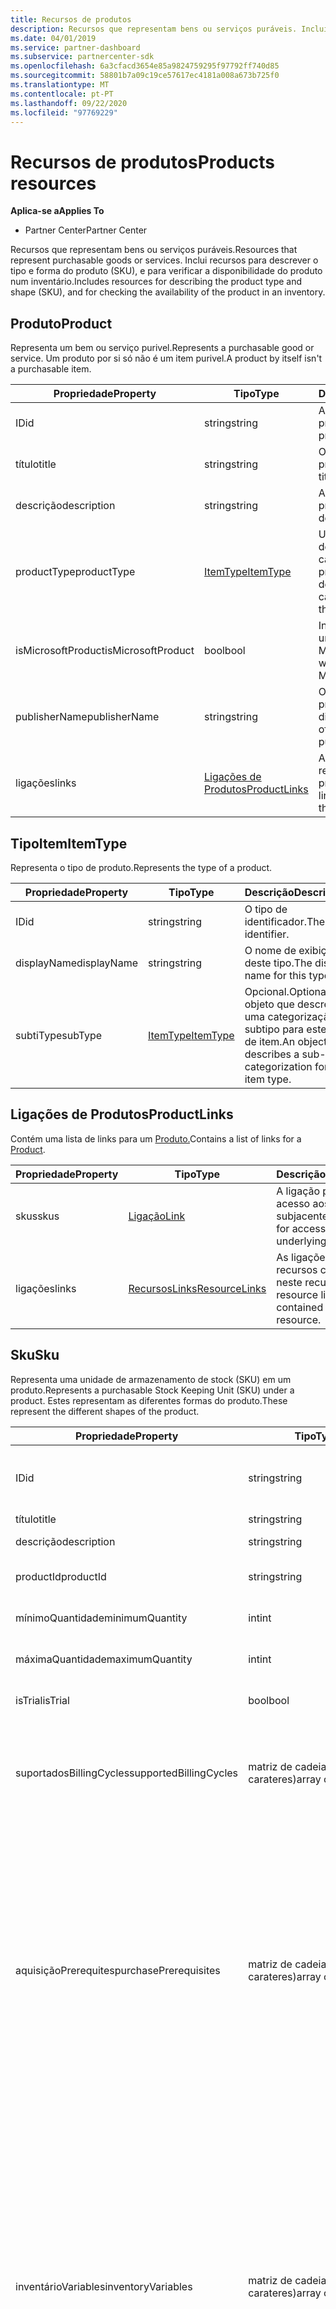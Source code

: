 ```yaml
---
title: Recursos de produtos
description: Recursos que representam bens ou serviços puráveis. Inclui recursos para descrever o tipo e forma do produto (SKU), e para verificar a disponibilidade do produto num inventário.
ms.date: 04/01/2019
ms.service: partner-dashboard
ms.subservice: partnercenter-sdk
ms.openlocfilehash: 6a3cfacd3654e85a9824759295f97792ff740d85
ms.sourcegitcommit: 58801b7a09c19ce57617ec4181a008a673b725f0
ms.translationtype: MT
ms.contentlocale: pt-PT
ms.lasthandoff: 09/22/2020
ms.locfileid: "97769229"
---
```

# <a name="products-resources"></a><span data-ttu-id="55785-104">Recursos de produtos</span><span class="sxs-lookup"><span data-stu-id="55785-104">Products resources</span></span>

<span data-ttu-id="55785-105">**Aplica-se a**</span><span class="sxs-lookup"><span data-stu-id="55785-105">**Applies To**</span></span>

- <span data-ttu-id="55785-106">Partner Center</span><span class="sxs-lookup"><span data-stu-id="55785-106">Partner Center</span></span>

<span data-ttu-id="55785-107">Recursos que representam bens ou serviços puráveis.</span><span class="sxs-lookup"><span data-stu-id="55785-107">Resources that represent purchasable goods or services.</span></span> <span data-ttu-id="55785-108">Inclui recursos para descrever o tipo e forma do produto (SKU), e para verificar a disponibilidade do produto num inventário.</span><span class="sxs-lookup"><span data-stu-id="55785-108">Includes resources for describing the product type and shape (SKU), and for checking the availability of the product in an inventory.</span></span>

## <a name="product"></a><span data-ttu-id="55785-109">Produto</span><span class="sxs-lookup"><span data-stu-id="55785-109">Product</span></span>

<span data-ttu-id="55785-110">Representa um bem ou serviço purivel.</span><span class="sxs-lookup"><span data-stu-id="55785-110">Represents a purchasable good or service.</span></span> <span data-ttu-id="55785-111">Um produto por si só não é um item purivel.</span><span class="sxs-lookup"><span data-stu-id="55785-111">A product by itself isn't a purchasable item.</span></span>

| <span data-ttu-id="55785-112">Propriedade</span><span class="sxs-lookup"><span data-stu-id="55785-112">Property</span></span>           | <span data-ttu-id="55785-113">Tipo</span><span class="sxs-lookup"><span data-stu-id="55785-113">Type</span></span>                          | <span data-ttu-id="55785-114">Descrição</span><span class="sxs-lookup"><span data-stu-id="55785-114">Description</span></span>                                                              |
|--------------------|-------------------------------|--------------------------------------------------------------------------|
| <span data-ttu-id="55785-115">ID</span><span class="sxs-lookup"><span data-stu-id="55785-115">id</span></span>                 | <span data-ttu-id="55785-116">string</span><span class="sxs-lookup"><span data-stu-id="55785-116">string</span></span>                        | <span data-ttu-id="55785-117">A identificação deste produto.</span><span class="sxs-lookup"><span data-stu-id="55785-117">The ID for this product.</span></span>                                                 |
| <span data-ttu-id="55785-118">título</span><span class="sxs-lookup"><span data-stu-id="55785-118">title</span></span>              | <span data-ttu-id="55785-119">string</span><span class="sxs-lookup"><span data-stu-id="55785-119">string</span></span>                        | <span data-ttu-id="55785-120">O título do produto.</span><span class="sxs-lookup"><span data-stu-id="55785-120">The product title.</span></span>                                                       |
| <span data-ttu-id="55785-121">descrição</span><span class="sxs-lookup"><span data-stu-id="55785-121">description</span></span>        | <span data-ttu-id="55785-122">string</span><span class="sxs-lookup"><span data-stu-id="55785-122">string</span></span>                        | <span data-ttu-id="55785-123">A descrição do produto.</span><span class="sxs-lookup"><span data-stu-id="55785-123">The product description.</span></span>                                                 |
| <span data-ttu-id="55785-124">productType</span><span class="sxs-lookup"><span data-stu-id="55785-124">productType</span></span>        | [<span data-ttu-id="55785-125">ItemType</span><span class="sxs-lookup"><span data-stu-id="55785-125">ItemType</span></span>](#itemtype)         | <span data-ttu-id="55785-126">Um objeto que descreve o tipo de categorização deste produto.</span><span class="sxs-lookup"><span data-stu-id="55785-126">An object that describes the type categorization(s) of this product.</span></span>     |
| <span data-ttu-id="55785-127">isMicrosoftProduct</span><span class="sxs-lookup"><span data-stu-id="55785-127">isMicrosoftProduct</span></span> | <span data-ttu-id="55785-128">bool</span><span class="sxs-lookup"><span data-stu-id="55785-128">bool</span></span>                          | <span data-ttu-id="55785-129">Indica se se trata de um produto Microsoft.</span><span class="sxs-lookup"><span data-stu-id="55785-129">Indicates whether this is a Microsoft product.</span></span>                          |
| <span data-ttu-id="55785-130">publisherName</span><span class="sxs-lookup"><span data-stu-id="55785-130">publisherName</span></span>      | <span data-ttu-id="55785-131">string</span><span class="sxs-lookup"><span data-stu-id="55785-131">string</span></span>                        | <span data-ttu-id="55785-132">O nome do editor do produto, se disponível.</span><span class="sxs-lookup"><span data-stu-id="55785-132">The name of the product's publisher if available.</span></span>                          |
| <span data-ttu-id="55785-133">ligações</span><span class="sxs-lookup"><span data-stu-id="55785-133">links</span></span>              | [<span data-ttu-id="55785-134">Ligações de Produtos</span><span class="sxs-lookup"><span data-stu-id="55785-134">ProductLinks</span></span>](#productlinks) | <span data-ttu-id="55785-135">As ligações de recursos contidas no produto.</span><span class="sxs-lookup"><span data-stu-id="55785-135">The resource links contained within the product.</span></span>                         |

## <a name="itemtype"></a><span data-ttu-id="55785-136">TipoItem</span><span class="sxs-lookup"><span data-stu-id="55785-136">ItemType</span></span>

<span data-ttu-id="55785-137">Representa o tipo de produto.</span><span class="sxs-lookup"><span data-stu-id="55785-137">Represents the type of a product.</span></span>

| <span data-ttu-id="55785-138">Propriedade</span><span class="sxs-lookup"><span data-stu-id="55785-138">Property</span></span>        | <span data-ttu-id="55785-139">Tipo</span><span class="sxs-lookup"><span data-stu-id="55785-139">Type</span></span>                          | <span data-ttu-id="55785-140">Descrição</span><span class="sxs-lookup"><span data-stu-id="55785-140">Description</span></span>                                                                          |
|-----------------|-------------------------------|--------------------------------------------------------------------------------------|
| <span data-ttu-id="55785-141">ID</span><span class="sxs-lookup"><span data-stu-id="55785-141">id</span></span>              | <span data-ttu-id="55785-142">string</span><span class="sxs-lookup"><span data-stu-id="55785-142">string</span></span>                        | <span data-ttu-id="55785-143">O tipo de identificador.</span><span class="sxs-lookup"><span data-stu-id="55785-143">The type identifier.</span></span>                                                                 |
| <span data-ttu-id="55785-144">displayName</span><span class="sxs-lookup"><span data-stu-id="55785-144">displayName</span></span>     | <span data-ttu-id="55785-145">string</span><span class="sxs-lookup"><span data-stu-id="55785-145">string</span></span>                        | <span data-ttu-id="55785-146">O nome de exibição deste tipo.</span><span class="sxs-lookup"><span data-stu-id="55785-146">The display name for this type.</span></span>                                                      |
| <span data-ttu-id="55785-147">subtiType</span><span class="sxs-lookup"><span data-stu-id="55785-147">subType</span></span>         | [<span data-ttu-id="55785-148">ItemType</span><span class="sxs-lookup"><span data-stu-id="55785-148">ItemType</span></span>](#itemtype)         | <span data-ttu-id="55785-149">Opcional.</span><span class="sxs-lookup"><span data-stu-id="55785-149">Optional.</span></span> <span data-ttu-id="55785-150">Um objeto que descreve uma categorização de subtipo para este tipo de item.</span><span class="sxs-lookup"><span data-stu-id="55785-150">An object that describes a sub-type categorization for this item type.</span></span>     |

## <a name="productlinks"></a><span data-ttu-id="55785-151">Ligações de Produtos</span><span class="sxs-lookup"><span data-stu-id="55785-151">ProductLinks</span></span>

<span data-ttu-id="55785-152">Contém uma lista de links para um [Produto.](#product)</span><span class="sxs-lookup"><span data-stu-id="55785-152">Contains a list of links for a [Product](#product).</span></span>

| <span data-ttu-id="55785-153">Propriedade</span><span class="sxs-lookup"><span data-stu-id="55785-153">Property</span></span>        | <span data-ttu-id="55785-154">Tipo</span><span class="sxs-lookup"><span data-stu-id="55785-154">Type</span></span>                                                          | <span data-ttu-id="55785-155">Descrição</span><span class="sxs-lookup"><span data-stu-id="55785-155">Description</span></span>                                          |
|-----------------|---------------------------------------------------------------|------------------------------------------------------|
| <span data-ttu-id="55785-156">skus</span><span class="sxs-lookup"><span data-stu-id="55785-156">skus</span></span>            | [<span data-ttu-id="55785-157">Ligação</span><span class="sxs-lookup"><span data-stu-id="55785-157">Link</span></span>](utility-resources.md#link)                             | <span data-ttu-id="55785-158">A ligação para o acesso aos SKUs subjacentes.</span><span class="sxs-lookup"><span data-stu-id="55785-158">The link for accessing the underlying SKUs.</span></span>          |
| <span data-ttu-id="55785-159">ligações</span><span class="sxs-lookup"><span data-stu-id="55785-159">links</span></span>           | [<span data-ttu-id="55785-160">RecursosLinks</span><span class="sxs-lookup"><span data-stu-id="55785-160">ResourceLinks</span></span>](utility-resources.md#resourcelinks)           | <span data-ttu-id="55785-161">As ligações de recursos contidas neste recurso.</span><span class="sxs-lookup"><span data-stu-id="55785-161">The resource links contained within this resource.</span></span>   |

## <a name="sku"></a><span data-ttu-id="55785-162">Sku</span><span class="sxs-lookup"><span data-stu-id="55785-162">Sku</span></span>

<span data-ttu-id="55785-163">Representa uma unidade de armazenamento de stock (SKU) em um produto.</span><span class="sxs-lookup"><span data-stu-id="55785-163">Represents a purchasable Stock Keeping Unit (SKU) under a product.</span></span> <span data-ttu-id="55785-164">Estes representam as diferentes formas do produto.</span><span class="sxs-lookup"><span data-stu-id="55785-164">These represent the different shapes of the product.</span></span>

| <span data-ttu-id="55785-165">Propriedade</span><span class="sxs-lookup"><span data-stu-id="55785-165">Property</span></span>               | <span data-ttu-id="55785-166">Tipo</span><span class="sxs-lookup"><span data-stu-id="55785-166">Type</span></span>             | <span data-ttu-id="55785-167">Descrição</span><span class="sxs-lookup"><span data-stu-id="55785-167">Description</span></span>                                                                           |
|------------------------|------------------|---------------------------------------------------------------------------------------|
| <span data-ttu-id="55785-168">ID</span><span class="sxs-lookup"><span data-stu-id="55785-168">id</span></span>                     | <span data-ttu-id="55785-169">string</span><span class="sxs-lookup"><span data-stu-id="55785-169">string</span></span>           | <span data-ttu-id="55785-170">A identificação deste SKU.</span><span class="sxs-lookup"><span data-stu-id="55785-170">The ID for this SKU.</span></span> <span data-ttu-id="55785-171">Este ID é único apenas no contexto do seu produto-mãe.</span><span class="sxs-lookup"><span data-stu-id="55785-171">This ID is unique only within the context of its parent product.</span></span> |
| <span data-ttu-id="55785-172">título</span><span class="sxs-lookup"><span data-stu-id="55785-172">title</span></span>                  | <span data-ttu-id="55785-173">string</span><span class="sxs-lookup"><span data-stu-id="55785-173">string</span></span>           | <span data-ttu-id="55785-174">O título do SKU.</span><span class="sxs-lookup"><span data-stu-id="55785-174">The title of the SKU.</span></span>                                                                 |
| <span data-ttu-id="55785-175">descrição</span><span class="sxs-lookup"><span data-stu-id="55785-175">description</span></span>            | <span data-ttu-id="55785-176">string</span><span class="sxs-lookup"><span data-stu-id="55785-176">string</span></span>           | <span data-ttu-id="55785-177">A descrição do SKU.</span><span class="sxs-lookup"><span data-stu-id="55785-177">The description of the SKU.</span></span>                                                           |
| <span data-ttu-id="55785-178">productId</span><span class="sxs-lookup"><span data-stu-id="55785-178">productId</span></span>              | <span data-ttu-id="55785-179">string</span><span class="sxs-lookup"><span data-stu-id="55785-179">string</span></span>           | <span data-ttu-id="55785-180">A identificação do [produto-mãe](#product) que contém este SKU.</span><span class="sxs-lookup"><span data-stu-id="55785-180">The ID of the parent [Product](#product) that contains this SKU.</span></span>                      |
| <span data-ttu-id="55785-181">mínimoQuantidade</span><span class="sxs-lookup"><span data-stu-id="55785-181">minimumQuantity</span></span>        | <span data-ttu-id="55785-182">int</span><span class="sxs-lookup"><span data-stu-id="55785-182">int</span></span>              | <span data-ttu-id="55785-183">A quantidade mínima permitida para compra.</span><span class="sxs-lookup"><span data-stu-id="55785-183">The minimum quantity allowed for purchase.</span></span>                                            |
| <span data-ttu-id="55785-184">máximaQuantidade</span><span class="sxs-lookup"><span data-stu-id="55785-184">maximumQuantity</span></span>        | <span data-ttu-id="55785-185">int</span><span class="sxs-lookup"><span data-stu-id="55785-185">int</span></span>              | <span data-ttu-id="55785-186">A quantidade máxima permitida para compra.</span><span class="sxs-lookup"><span data-stu-id="55785-186">The maximum quantity allowed for purchase.</span></span>                                            |
| <span data-ttu-id="55785-187">isTrial</span><span class="sxs-lookup"><span data-stu-id="55785-187">isTrial</span></span>                | <span data-ttu-id="55785-188">bool</span><span class="sxs-lookup"><span data-stu-id="55785-188">bool</span></span>             | <span data-ttu-id="55785-189">Indica se este SKU é um item de teste.</span><span class="sxs-lookup"><span data-stu-id="55785-189">Indicates whether this SKU is a trial item.</span></span>                                           |
| <span data-ttu-id="55785-190">suportadosBillingCycles</span><span class="sxs-lookup"><span data-stu-id="55785-190">supportedBillingCycles</span></span> | <span data-ttu-id="55785-191">matriz de cadeias (de carateres)</span><span class="sxs-lookup"><span data-stu-id="55785-191">array of strings</span></span> | <span data-ttu-id="55785-192">A lista de ciclos de faturação suportados para este SKU.</span><span class="sxs-lookup"><span data-stu-id="55785-192">The list of supported billing cycles for this SKU.</span></span> <span data-ttu-id="55785-193">Os valores suportados são os nomes dos membros encontrados no [BillingCycleType](#billingcycletype).</span><span class="sxs-lookup"><span data-stu-id="55785-193">Supported values are the member names found in [BillingCycleType](#billingcycletype).</span></span> |
| <span data-ttu-id="55785-194">aquisiçãoPrerequites</span><span class="sxs-lookup"><span data-stu-id="55785-194">purchasePrerequisites</span></span>  | <span data-ttu-id="55785-195">matriz de cadeias (de carateres)</span><span class="sxs-lookup"><span data-stu-id="55785-195">array of strings</span></span> | <span data-ttu-id="55785-196">A lista de etapas ou ações pré-requisitos que são necessárias antes da compra deste artigo.</span><span class="sxs-lookup"><span data-stu-id="55785-196">The list of prerequisite steps or actions that are needed prior to purchasing this item.</span></span> <span data-ttu-id="55785-197">Os valores suportados são:</span><span class="sxs-lookup"><span data-stu-id="55785-197">The supported values are:</span></span><br/>  <span data-ttu-id="55785-198">"InventoryCheck" - Indica que o inventário do artigo deve ser avaliado antes de tentar comprar este item.</span><span class="sxs-lookup"><span data-stu-id="55785-198">"InventoryCheck" - Indicates that the item's inventory should be evaluated before attempting to purchase this item.</span></span><br/> <span data-ttu-id="55785-199">"AzureSubscriptionRegistration" - Indica que é necessária uma subscrição Azure e deve ser registada antes de tentar comprar este artigo.</span><span class="sxs-lookup"><span data-stu-id="55785-199">"AzureSubscriptionRegistration" - Indicates that an Azure subscription is needed and must be registered before attempting to purchase this item.</span></span>  |
| <span data-ttu-id="55785-200">inventárioVariables</span><span class="sxs-lookup"><span data-stu-id="55785-200">inventoryVariables</span></span>     | <span data-ttu-id="55785-201">matriz de cadeias (de carateres)</span><span class="sxs-lookup"><span data-stu-id="55785-201">array of strings</span></span> | <span data-ttu-id="55785-202">A lista de variáveis necessárias para executar uma verificação de inventário neste item.</span><span class="sxs-lookup"><span data-stu-id="55785-202">The list of variables needed to execute an inventory check on this item.</span></span> <span data-ttu-id="55785-203">Os valores suportados são:</span><span class="sxs-lookup"><span data-stu-id="55785-203">The supported values are:</span></span><br/> <span data-ttu-id="55785-204">"CustomerId" - A identificação do cliente para a a compra.</span><span class="sxs-lookup"><span data-stu-id="55785-204">"CustomerId" - The ID of the customer that the purchase would be for.</span></span><br/> <span data-ttu-id="55785-205">"AzureSubscriptionId" - O ID da subscrição Azure que seria usado para uma compra de reserva Azure.</span><span class="sxs-lookup"><span data-stu-id="55785-205">"AzureSubscriptionId" - The ID of the Azure subscription that would be used for an Azure reservation purchase.</span></span></br> <span data-ttu-id="55785-206">"ArmRegionName" - A região para a qual verificar o inventário.</span><span class="sxs-lookup"><span data-stu-id="55785-206">"ArmRegionName" - The region for which to verify inventory.</span></span> <span data-ttu-id="55785-207">Este valor deve coincidir com o "ArmRegionName" dos DynamicAttributes do SKU.</span><span class="sxs-lookup"><span data-stu-id="55785-207">This value must match the "ArmRegionName" from the SKU's DynamicAttributes.</span></span> |
| <span data-ttu-id="55785-208">provisionamentoVariables</span><span class="sxs-lookup"><span data-stu-id="55785-208">provisioningVariables</span></span>  | <span data-ttu-id="55785-209">matriz de cadeias (de carateres)</span><span class="sxs-lookup"><span data-stu-id="55785-209">array of strings</span></span> | <span data-ttu-id="55785-210">A lista de variáveis que devem ser fornecidas no contexto de provisionamento de um item da [linha do carrinho](cart-resources.md#cartlineitem) na compra deste item.</span><span class="sxs-lookup"><span data-stu-id="55785-210">The list of variables that must be provided into the provisioning context of a [cart line item](cart-resources.md#cartlineitem) when purchasing this item.</span></span> <span data-ttu-id="55785-211">Os valores suportados são:</span><span class="sxs-lookup"><span data-stu-id="55785-211">The supported values are:</span></span><br/> <span data-ttu-id="55785-212">Âmbito - O âmbito para uma compra de reserva Azure: "Single", "Shared".</span><span class="sxs-lookup"><span data-stu-id="55785-212">Scope - The scope for an Azure reservation purchase: "Single", "Shared".</span></span><br/> <span data-ttu-id="55785-213">"SubscriptionId" - O ID da subscrição Azure que seria usado para uma compra de reserva Azure.</span><span class="sxs-lookup"><span data-stu-id="55785-213">"SubscriptionId" - The ID of the Azure subscription that would be used for an Azure reservation purchase.</span></span><br/> <span data-ttu-id="55785-214">"Duração" - A duração da reserva Azure: "1Year", "3Year".</span><span class="sxs-lookup"><span data-stu-id="55785-214">"Duration" - The duration of the Azure reservation: "1Year", "3Year".</span></span>  |
| <span data-ttu-id="55785-215">dynamicAttributes</span><span class="sxs-lookup"><span data-stu-id="55785-215">dynamicAttributes</span></span>      | <span data-ttu-id="55785-216">pares chave/valor</span><span class="sxs-lookup"><span data-stu-id="55785-216">key/value pairs</span></span>  | <span data-ttu-id="55785-217">O dicionário de propriedades dinâmicas que se aplicam a este item.</span><span class="sxs-lookup"><span data-stu-id="55785-217">The dictionary of dynamic properties that apply to this item.</span></span> <span data-ttu-id="55785-218">Por favor, note que as propriedades neste dicionário são dinâmicas e podem mudar sem aviso prévio.</span><span class="sxs-lookup"><span data-stu-id="55785-218">Please note that the properties in this dictionary are dynamic and can change without notice.</span></span> <span data-ttu-id="55785-219">Não deve criar fortes dependências de chaves específicas existentes no valor deste imóvel.</span><span class="sxs-lookup"><span data-stu-id="55785-219">You should not create strong dependencies on particular keys existing in the value of this property.</span></span>    |
| <span data-ttu-id="55785-220">ligações</span><span class="sxs-lookup"><span data-stu-id="55785-220">links</span></span>                  | [<span data-ttu-id="55785-221">RecursosLinks</span><span class="sxs-lookup"><span data-stu-id="55785-221">ResourceLinks</span></span>](utility-resources.md#resourcelinks) | <span data-ttu-id="55785-222">As ligações de recursos contidas no SKU.</span><span class="sxs-lookup"><span data-stu-id="55785-222">The resource links contained within the SKU.</span></span>                   |

## <a name="availability"></a><span data-ttu-id="55785-223">Disponibilidade</span><span class="sxs-lookup"><span data-stu-id="55785-223">Availability</span></span>

<span data-ttu-id="55785-224">Representa uma configuração em que um SKU está disponível para compra (como país, moeda e segmento da indústria).</span><span class="sxs-lookup"><span data-stu-id="55785-224">Represents a configuration in which a SKU is available for purchase (such as country, currency, and industry segment).</span></span>

| <span data-ttu-id="55785-225">Propriedade</span><span class="sxs-lookup"><span data-stu-id="55785-225">Property</span></span>        | <span data-ttu-id="55785-226">Tipo</span><span class="sxs-lookup"><span data-stu-id="55785-226">Type</span></span>                        | <span data-ttu-id="55785-227">Descrição</span><span class="sxs-lookup"><span data-stu-id="55785-227">Description</span></span>                                                                         |
|-----------------|-----------------------------------------------------|-------------------------------------------------------------------------------------|
| <span data-ttu-id="55785-228">ID</span><span class="sxs-lookup"><span data-stu-id="55785-228">id</span></span>              | <span data-ttu-id="55785-229">string</span><span class="sxs-lookup"><span data-stu-id="55785-229">string</span></span>                        | <span data-ttu-id="55785-230">O ID para esta disponibilidade.</span><span class="sxs-lookup"><span data-stu-id="55785-230">The ID for this availability.</span></span> <span data-ttu-id="55785-231">Este ID é único apenas no contexto do seu [produto-mãe](#product) e [SKU.](#sku)</span><span class="sxs-lookup"><span data-stu-id="55785-231">This ID is unique only within the context of its parent [product](#product) and [SKU](#sku).</span></span> <span data-ttu-id="55785-232">**Nota** Esta identificação pode mudar com o tempo.</span><span class="sxs-lookup"><span data-stu-id="55785-232">**Note** This ID can change over time.</span></span> <span data-ttu-id="55785-233">Só deve confiar neste valor num curto espaço de tempo após a sua recuperação.</span><span class="sxs-lookup"><span data-stu-id="55785-233">You should only rely on this value within a short time span after retrieving it.</span></span>  |
| <span data-ttu-id="55785-234">productId</span><span class="sxs-lookup"><span data-stu-id="55785-234">productId</span></span>       | <span data-ttu-id="55785-235">string</span><span class="sxs-lookup"><span data-stu-id="55785-235">string</span></span>                        | <span data-ttu-id="55785-236">O ID do [produto](#product) que contém esta disponibilidade.</span><span class="sxs-lookup"><span data-stu-id="55785-236">The ID of the [product](#product) that contains this availability.</span></span>           |
| <span data-ttu-id="55785-237">skuId</span><span class="sxs-lookup"><span data-stu-id="55785-237">skuId</span></span>           | <span data-ttu-id="55785-238">string</span><span class="sxs-lookup"><span data-stu-id="55785-238">string</span></span>                        | <span data-ttu-id="55785-239">O ID do [SKU](#sku) que contém esta disponibilidade.</span><span class="sxs-lookup"><span data-stu-id="55785-239">The ID of the [SKU](#sku) that contains this availability.</span></span>                   |
| <span data-ttu-id="55785-240">catalogItemId</span><span class="sxs-lookup"><span data-stu-id="55785-240">catalogItemId</span></span>   | <span data-ttu-id="55785-241">string</span><span class="sxs-lookup"><span data-stu-id="55785-241">string</span></span>                        | <span data-ttu-id="55785-242">O identificador único para este item no catálogo.</span><span class="sxs-lookup"><span data-stu-id="55785-242">The unique identifier for this item in the catalog.</span></span> <span data-ttu-id="55785-243">Este é o ID que deve ser povoado nas propriedades [OrderLineItem.OfferId](order-resources.md#orderlineitem) ou [CartLineItem.CatalogItemId](cart-resources.md#cartlineitem) ao comprar o [SKU-mãe](#sku).</span><span class="sxs-lookup"><span data-stu-id="55785-243">This is the ID that must be populated into the [OrderLineItem.OfferId](order-resources.md#orderlineitem) or [CartLineItem.CatalogItemId](cart-resources.md#cartlineitem) properties when purchasing the parent [SKU](#sku).</span></span> <span data-ttu-id="55785-244">**Nota** Esta identificação pode mudar com o tempo.</span><span class="sxs-lookup"><span data-stu-id="55785-244">**Note** This ID can change over time.</span></span> <span data-ttu-id="55785-245">Só deve confiar neste valor num curto espaço de tempo após a sua recuperação.</span><span class="sxs-lookup"><span data-stu-id="55785-245">You should only rely on this value within a short time after retrieving it.</span></span> <span data-ttu-id="55785-246">Só deve ser acedido e utilizado no momento da compra.</span><span class="sxs-lookup"><span data-stu-id="55785-246">It should only be accessed and used at the time of purchase.</span></span>  |
| <span data-ttu-id="55785-247">incumprimentoSidade</span><span class="sxs-lookup"><span data-stu-id="55785-247">defaultCurrency</span></span> | <span data-ttu-id="55785-248">string</span><span class="sxs-lookup"><span data-stu-id="55785-248">string</span></span>                        | <span data-ttu-id="55785-249">A moeda predefinida suportada para esta disponibilidade.</span><span class="sxs-lookup"><span data-stu-id="55785-249">The default currency supported for this availability.</span></span>                               |
| <span data-ttu-id="55785-250">segmento</span><span class="sxs-lookup"><span data-stu-id="55785-250">segment</span></span>         | <span data-ttu-id="55785-251">string</span><span class="sxs-lookup"><span data-stu-id="55785-251">string</span></span>                        | <span data-ttu-id="55785-252">O segmento da indústria para esta disponibilidade.</span><span class="sxs-lookup"><span data-stu-id="55785-252">The industry segment for this availability.</span></span> <span data-ttu-id="55785-253">Os valores suportados são: Comercial, Educação, Governo, Não-Lucrativo.</span><span class="sxs-lookup"><span data-stu-id="55785-253">Supported values are: Commercial, Education, Government, NonProfit.</span></span> |
| <span data-ttu-id="55785-254">país</span><span class="sxs-lookup"><span data-stu-id="55785-254">country</span></span>         | <span data-ttu-id="55785-255">string</span><span class="sxs-lookup"><span data-stu-id="55785-255">string</span></span>                                              | <span data-ttu-id="55785-256">O país ou região (em formato de código de país ISO) onde esta disponibilidade se aplica.</span><span class="sxs-lookup"><span data-stu-id="55785-256">The country or region (in ISO country code format) where this availability applies.</span></span> |
| <span data-ttu-id="55785-257">isComprável</span><span class="sxs-lookup"><span data-stu-id="55785-257">isPurchasable</span></span>   | <span data-ttu-id="55785-258">bool</span><span class="sxs-lookup"><span data-stu-id="55785-258">bool</span></span>                                                | <span data-ttu-id="55785-259">Indica se esta disponibilidade é purável.</span><span class="sxs-lookup"><span data-stu-id="55785-259">Indicates whether this availability is purchasable.</span></span> |
| <span data-ttu-id="55785-260">é Reemnovável</span><span class="sxs-lookup"><span data-stu-id="55785-260">isRenewable</span></span>     | <span data-ttu-id="55785-261">bool</span><span class="sxs-lookup"><span data-stu-id="55785-261">bool</span></span>                                                | <span data-ttu-id="55785-262">Indica se esta disponibilidade é renovável.</span><span class="sxs-lookup"><span data-stu-id="55785-262">Indicates whether this availability is renewable.</span></span> |
| <span data-ttu-id="55785-263">produto</span><span class="sxs-lookup"><span data-stu-id="55785-263">product</span></span>      | [<span data-ttu-id="55785-264">Produto</span><span class="sxs-lookup"><span data-stu-id="55785-264">Product</span></span>](#product)               | <span data-ttu-id="55785-265">O produto a que esta disponibilidade corresponde.</span><span class="sxs-lookup"><span data-stu-id="55785-265">The product this availability corresponds to.</span></span> |
| <span data-ttu-id="55785-266">sku</span><span class="sxs-lookup"><span data-stu-id="55785-266">sku</span></span>          | [<span data-ttu-id="55785-267">Sku</span><span class="sxs-lookup"><span data-stu-id="55785-267">Sku</span></span>](#sku)            | <span data-ttu-id="55785-268">O SKU esta disponibilidade corresponde a.</span><span class="sxs-lookup"><span data-stu-id="55785-268">The SKU this availability corresponds to.</span></span> |
| <span data-ttu-id="55785-269">termos</span><span class="sxs-lookup"><span data-stu-id="55785-269">terms</span></span>           | <span data-ttu-id="55785-270">matriz de recursos [de prazo](#term)</span><span class="sxs-lookup"><span data-stu-id="55785-270">array of [Term](#term) resources</span></span>  | <span data-ttu-id="55785-271">A recolha de termos aplicáveis a esta disponibilidade.</span><span class="sxs-lookup"><span data-stu-id="55785-271">The collection of terms that are applicable to this availability.</span></span> |
| <span data-ttu-id="55785-272">ligações</span><span class="sxs-lookup"><span data-stu-id="55785-272">links</span></span>           | [<span data-ttu-id="55785-273">RecursosLinks</span><span class="sxs-lookup"><span data-stu-id="55785-273">ResourceLinks</span></span>](utility-resources.md#resourcelinks) | <span data-ttu-id="55785-274">As ligações de recursos contidas na disponibilidade.</span><span class="sxs-lookup"><span data-stu-id="55785-274">The resource links contained within the availability.</span></span> |

## <a name="term"></a><span data-ttu-id="55785-275">Termo</span><span class="sxs-lookup"><span data-stu-id="55785-275">Term</span></span>

<span data-ttu-id="55785-276">Representa um termo para o qual a disponibilidade pode ser adquirida.</span><span class="sxs-lookup"><span data-stu-id="55785-276">Represents a term for which the availability can be purchased.</span></span>

| <span data-ttu-id="55785-277">Propriedade</span><span class="sxs-lookup"><span data-stu-id="55785-277">Property</span></span>              | <span data-ttu-id="55785-278">Tipo</span><span class="sxs-lookup"><span data-stu-id="55785-278">Type</span></span>                                        | <span data-ttu-id="55785-279">Descrição</span><span class="sxs-lookup"><span data-stu-id="55785-279">Description</span></span>                                                                         |
|-----------------------|-----------------------------------------------------------------------------------|-------------------------------------------------------------------------------------|
| <span data-ttu-id="55785-280">duration</span><span class="sxs-lookup"><span data-stu-id="55785-280">duration</span></span>              | <span data-ttu-id="55785-281">string</span><span class="sxs-lookup"><span data-stu-id="55785-281">string</span></span>                                      | <span data-ttu-id="55785-282">Uma representação ISO 8601 da duração do termo.</span><span class="sxs-lookup"><span data-stu-id="55785-282">An ISO 8601 representation of the term's duration.</span></span> <span data-ttu-id="55785-283">Os valores suportados atuais são P1M (1 mês), P1Y (1 ano) e P3Y (3 anos).</span><span class="sxs-lookup"><span data-stu-id="55785-283">The current supported values are P1M (1 month), P1Y (1 year) and P3Y (3 years).</span></span> |
| <span data-ttu-id="55785-284">descrição</span><span class="sxs-lookup"><span data-stu-id="55785-284">description</span></span>           | <span data-ttu-id="55785-285">string</span><span class="sxs-lookup"><span data-stu-id="55785-285">string</span></span>                                      | <span data-ttu-id="55785-286">A descrição do termo.</span><span class="sxs-lookup"><span data-stu-id="55785-286">The description of the term.</span></span>           |

## <a name="inventorycheckrequest"></a><span data-ttu-id="55785-287">InventárioCheckRequest</span><span class="sxs-lookup"><span data-stu-id="55785-287">InventoryCheckRequest</span></span>

<span data-ttu-id="55785-288">Representa um pedido de verificação do inventário contra certos itens de catálogo.</span><span class="sxs-lookup"><span data-stu-id="55785-288">Represents a request to check inventory against certain catalog items.</span></span>

| <span data-ttu-id="55785-289">Propriedade</span><span class="sxs-lookup"><span data-stu-id="55785-289">Property</span></span>         | <span data-ttu-id="55785-290">Tipo</span><span class="sxs-lookup"><span data-stu-id="55785-290">Type</span></span>                                                | <span data-ttu-id="55785-291">Descrição</span><span class="sxs-lookup"><span data-stu-id="55785-291">Description</span></span>                                                                                 |
|------------------|-----------------------------------------------------|---------------------------------------------------------------------------------------------|
| <span data-ttu-id="55785-292">targetItems</span><span class="sxs-lookup"><span data-stu-id="55785-292">targetItems</span></span>      | <span data-ttu-id="55785-293">matriz de [InventoryItem](#inventoryitem)</span><span class="sxs-lookup"><span data-stu-id="55785-293">array of [InventoryItem](#inventoryitem)</span></span>            | <span data-ttu-id="55785-294">A lista de itens de catálogo que o cheque de inventário irá avaliar.</span><span class="sxs-lookup"><span data-stu-id="55785-294">The list of catalog items that the inventory check will evaluate.</span></span>                           |
| <span data-ttu-id="55785-295">inventárioContexto</span><span class="sxs-lookup"><span data-stu-id="55785-295">inventoryContext</span></span> | <span data-ttu-id="55785-296">pares chave/valor</span><span class="sxs-lookup"><span data-stu-id="55785-296">key/value pairs</span></span>                                     | <span data-ttu-id="55785-297">O dicionário de valores de contexto necessários para a realização do(s) verificação de inventário.</span><span class="sxs-lookup"><span data-stu-id="55785-297">The dictionary of context values that are needed to carry out the inventory check(s).</span></span> <span data-ttu-id="55785-298">Cada [SKU](#sku) dos produtos definirá quais os valores (se houver) necessários para realizar esta operação.</span><span class="sxs-lookup"><span data-stu-id="55785-298">Each [SKU](#sku) of the products will define which values (if any) are needed to carry out this operation.</span></span>  |
| <span data-ttu-id="55785-299">ligações</span><span class="sxs-lookup"><span data-stu-id="55785-299">links</span></span>            | [<span data-ttu-id="55785-300">RecursosLinks</span><span class="sxs-lookup"><span data-stu-id="55785-300">ResourceLinks</span></span>](utility-resources.md#resourcelinks) | <span data-ttu-id="55785-301">As ligações de recursos contidas no pedido de verificação de inventário.</span><span class="sxs-lookup"><span data-stu-id="55785-301">The resource links contained within the inventory check request.</span></span>                            |

## <a name="inventoryitem"></a><span data-ttu-id="55785-302">InventárioItem</span><span class="sxs-lookup"><span data-stu-id="55785-302">InventoryItem</span></span>

<span data-ttu-id="55785-303">Representa um único item numa operação de verificação de inventário.</span><span class="sxs-lookup"><span data-stu-id="55785-303">Represents a single item in an inventory check operation.</span></span> <span data-ttu-id="55785-304">Este recurso é utilizado para especificar os itens-alvo num pedido de entrada e é também utilizado para representar os resultados da operação de verificação de inventário.</span><span class="sxs-lookup"><span data-stu-id="55785-304">This resource is used for specifying the target items in an input request and is also used to represent the output results of the inventory check operation.</span></span>

| <span data-ttu-id="55785-305">Propriedade</span><span class="sxs-lookup"><span data-stu-id="55785-305">Property</span></span>         | <span data-ttu-id="55785-306">Tipo</span><span class="sxs-lookup"><span data-stu-id="55785-306">Type</span></span>                                                              | <span data-ttu-id="55785-307">Descrição</span><span class="sxs-lookup"><span data-stu-id="55785-307">Description</span></span>                                                                      |
|------------------|-------------------------------------------------------------------|----------------------------------------------------------------------------------|
| <span data-ttu-id="55785-308">productId</span><span class="sxs-lookup"><span data-stu-id="55785-308">productId</span></span>        | <span data-ttu-id="55785-309">string</span><span class="sxs-lookup"><span data-stu-id="55785-309">string</span></span>                                                            | <span data-ttu-id="55785-310">(Obrigatório) A identificação do [produto.](#product)</span><span class="sxs-lookup"><span data-stu-id="55785-310">(Required) The ID of the [product](#product).</span></span>                            |
| <span data-ttu-id="55785-311">skuId</span><span class="sxs-lookup"><span data-stu-id="55785-311">skuId</span></span>            | <span data-ttu-id="55785-312">string</span><span class="sxs-lookup"><span data-stu-id="55785-312">string</span></span>                                                            | <span data-ttu-id="55785-313">A identificação do [SKU.](#sku)</span><span class="sxs-lookup"><span data-stu-id="55785-313">The ID of the [SKU](#sku).</span></span> <span data-ttu-id="55785-314">Ao utilizar este recurso como entrada para um pedido de inventário, este valor é opcional.</span><span class="sxs-lookup"><span data-stu-id="55785-314">When using this resource as input to an inventory request, this value is optional.</span></span> <span data-ttu-id="55785-315">Se este valor não for fornecido, todos os SKUs ao abrigo do produto serão considerados como itens-alvo da operação de verificação de inventário.</span><span class="sxs-lookup"><span data-stu-id="55785-315">If this value isn't provided, then all SKUs under the product will be considered as target items of the inventory check operation.</span></span>      |
| <span data-ttu-id="55785-316">isRestrited</span><span class="sxs-lookup"><span data-stu-id="55785-316">isRestricted</span></span>     | <span data-ttu-id="55785-317">bool</span><span class="sxs-lookup"><span data-stu-id="55785-317">bool</span></span>                                                              | <span data-ttu-id="55785-318">Indica se este item foi encontrado com um inventário restrito.</span><span class="sxs-lookup"><span data-stu-id="55785-318">Indicates whether this item was found to have a restricted inventory.</span></span>            |
| <span data-ttu-id="55785-319">Restrições</span><span class="sxs-lookup"><span data-stu-id="55785-319">restrictions</span></span>     | <span data-ttu-id="55785-320">matriz de [InventárioRestriction](#inventoryrestriction)</span><span class="sxs-lookup"><span data-stu-id="55785-320">array of [InventoryRestriction](#inventoryrestriction)</span></span>            | <span data-ttu-id="55785-321">Os detalhes de quaisquer restrições que sejam encontradas para este item.</span><span class="sxs-lookup"><span data-stu-id="55785-321">The details of any restrictions that are found for this item.</span></span> <span data-ttu-id="55785-322">Esta propriedade só será povoada se **forRestricted** = "true".</span><span class="sxs-lookup"><span data-stu-id="55785-322">This property will only be populated if **isRestricted** = "true".</span></span> |

## <a name="inventoryrestriction"></a><span data-ttu-id="55785-323">InventárioRestricação</span><span class="sxs-lookup"><span data-stu-id="55785-323">InventoryRestriction</span></span>

<span data-ttu-id="55785-324">Representa os detalhes de uma restrição de inventário.</span><span class="sxs-lookup"><span data-stu-id="55785-324">Represents the details of an inventory restriction.</span></span> <span data-ttu-id="55785-325">Isto só é aplicável para os resultados da verificação de inventário, não para pedidos de entrada.</span><span class="sxs-lookup"><span data-stu-id="55785-325">This is only applicable for inventory check output results, not for input requests.</span></span>

| <span data-ttu-id="55785-326">Propriedade</span><span class="sxs-lookup"><span data-stu-id="55785-326">Property</span></span>         | <span data-ttu-id="55785-327">Tipo</span><span class="sxs-lookup"><span data-stu-id="55785-327">Type</span></span>                  | <span data-ttu-id="55785-328">Descrição</span><span class="sxs-lookup"><span data-stu-id="55785-328">Description</span></span>                                                                                 |
|------------------|-----------------------|---------------------------------------------------------------------------------------------|
| <span data-ttu-id="55785-329">reasonCode</span><span class="sxs-lookup"><span data-stu-id="55785-329">reasonCode</span></span>       | <span data-ttu-id="55785-330">string</span><span class="sxs-lookup"><span data-stu-id="55785-330">string</span></span>                | <span data-ttu-id="55785-331">O código que identifica o motivo da restrição.</span><span class="sxs-lookup"><span data-stu-id="55785-331">The code that identifies the reason for the restriction.</span></span>                                    |
| <span data-ttu-id="55785-332">descrição</span><span class="sxs-lookup"><span data-stu-id="55785-332">description</span></span>      | <span data-ttu-id="55785-333">string</span><span class="sxs-lookup"><span data-stu-id="55785-333">string</span></span>                | <span data-ttu-id="55785-334">A descrição da restrição de inventário.</span><span class="sxs-lookup"><span data-stu-id="55785-334">The description of the inventory restriction.</span></span>                                               |
| <span data-ttu-id="55785-335">propriedades</span><span class="sxs-lookup"><span data-stu-id="55785-335">properties</span></span>       | <span data-ttu-id="55785-336">pares chave/valor</span><span class="sxs-lookup"><span data-stu-id="55785-336">key/value pairs</span></span>       | <span data-ttu-id="55785-337">O dicionário de propriedades que podem fornecer mais detalhes sobre a restrição.</span><span class="sxs-lookup"><span data-stu-id="55785-337">The dictionary of properties that may provide further details on the restriction.</span></span>           |

## <a name="billingcycletype"></a><span data-ttu-id="55785-338">BillingCycleType</span><span class="sxs-lookup"><span data-stu-id="55785-338">BillingCycleType</span></span>

<span data-ttu-id="55785-339">Um [Enum/dotnet/api/system.enum) com valores que indicam um tipo de ciclo de faturação.</span><span class="sxs-lookup"><span data-stu-id="55785-339">An [Enum/dotnet/api/system.enum) with values that indicate a type of billing cycle.</span></span>

| <span data-ttu-id="55785-340">Valor</span><span class="sxs-lookup"><span data-stu-id="55785-340">Value</span></span>              | <span data-ttu-id="55785-341">Posição</span><span class="sxs-lookup"><span data-stu-id="55785-341">Position</span></span>     | <span data-ttu-id="55785-342">Descrição</span><span class="sxs-lookup"><span data-stu-id="55785-342">Description</span></span>                                                                                |
|--------------------|--------------|--------------------------------------------------------------------------------------------|
| <span data-ttu-id="55785-343">Desconhecido</span><span class="sxs-lookup"><span data-stu-id="55785-343">Unknown</span></span>            | <span data-ttu-id="55785-344">0</span><span class="sxs-lookup"><span data-stu-id="55785-344">0</span></span>            | <span data-ttu-id="55785-345">Inicializador Enum.</span><span class="sxs-lookup"><span data-stu-id="55785-345">Enum initializer.</span></span>                                                                          |
| <span data-ttu-id="55785-346">Mensalmente</span><span class="sxs-lookup"><span data-stu-id="55785-346">Monthly</span></span>            | <span data-ttu-id="55785-347">1</span><span class="sxs-lookup"><span data-stu-id="55785-347">1</span></span>            | <span data-ttu-id="55785-348">Indica que o parceiro será cobrado mensalmente.</span><span class="sxs-lookup"><span data-stu-id="55785-348">Indicates that the partner will be charged monthly.</span></span>                                        |
| <span data-ttu-id="55785-349">Anuais</span><span class="sxs-lookup"><span data-stu-id="55785-349">Annual</span></span>             | <span data-ttu-id="55785-350">2</span><span class="sxs-lookup"><span data-stu-id="55785-350">2</span></span>            | <span data-ttu-id="55785-351">Indica que o parceiro será cobrado anualmente.</span><span class="sxs-lookup"><span data-stu-id="55785-351">Indicates that the partner will be charged annually.</span></span>                                       |
| <span data-ttu-id="55785-352">Nenhum</span><span class="sxs-lookup"><span data-stu-id="55785-352">None</span></span>               | <span data-ttu-id="55785-353">3</span><span class="sxs-lookup"><span data-stu-id="55785-353">3</span></span>            | <span data-ttu-id="55785-354">Indica que o parceiro não será carregado.</span><span class="sxs-lookup"><span data-stu-id="55785-354">Indicates that the partner will not be charged.</span></span> <span data-ttu-id="55785-355">Este valor pode ser utilizado para itens de ensaio.</span><span class="sxs-lookup"><span data-stu-id="55785-355">This value may be used for trial items.</span></span>    |
| <span data-ttu-id="55785-356">OneTime</span><span class="sxs-lookup"><span data-stu-id="55785-356">OneTime</span></span>            | <span data-ttu-id="55785-357">4</span><span class="sxs-lookup"><span data-stu-id="55785-357">4</span></span>            | <span data-ttu-id="55785-358">Indica que o parceiro será carregado uma vez.</span><span class="sxs-lookup"><span data-stu-id="55785-358">Indicates that the partner will be charged one time.</span></span>                                       |
